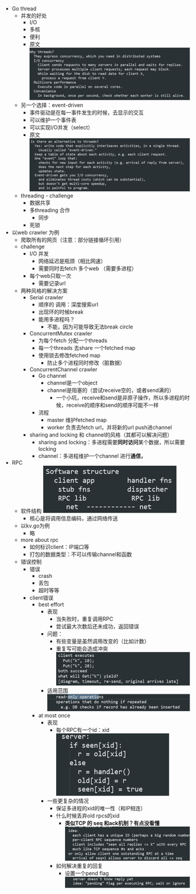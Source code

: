- Go thread
	- 并发的好处
		- I/O
		- 多核
		- 便利
		- 原文 ![image.jpg](../assets/ccb29fc4-8e05-4fdd-a9a0-7ae0647739b5-1115003.jpg)
	- 另一个选择：event-driven
		- 事件驱动是在每一事件发生的时候，去显示的交互
		- 可以维护一个事件表
		- 可以实现I/O并发（select）
		- 原文 ![image.jpg](../assets/c5e564fe-6d05-4078-a51e-e8640e7b1024-1115003.jpg)
	- threading - challenge
		- 数据共享
		- 多threading 合作
			- 同步
		- 死锁
- 以web crawler 为例
	- 爬取所有的网页（注意：部分链接循环引用）
	- challenge
		- I/O 并发
			- 网络延迟是瓶颈（相比网速）
			- 需要同时去fetch 多个web （需要多进程）
		- 每个web只取一次
			- 需要记录url
	- 两种风格的解决方案
		- Serial crawler
			- 顺序的 调用：深度搜索url
			- 出现环的时候break
			- 能用多进程吗？
				- 不能，因为可能导致无法break circle
		- ConcurrentMutex crawler
			- 为每个fetch 分配一个threads
			- 每一个threads 去share 一个fetched map
			- 使用锁去修改fetched map
				- 防止多个进程同时修改（脏数据）
		- ConcurrentChannel crawler
			- Go channel
				- channel是一个object
				- channel是阻塞的（尝试receive空的，或者send满的）
					- 一个小坑，receive和send是非原子操作，所以多进程的时候，receive的顺序和send的顺序可能不一样
			- 流程
				- master 维护fetched map
				- worker 负责去fetch url，并将新的url push进channel
		- sharing and locking 和 channel的风格（其都可以解决问题）
			- sharing and locking：多进程需要**同时访问**某个数据，所以需要locking
			- channel：多进程维护一个channel 进行**通信，**
- RPC
	- 软件结构 ![image.jpg](../assets/213d90c3-367a-49c9-801b-394a4c299307-1115003.jpg)
		- 核心是将调用信息编码，通过网络传送
	- 以kv.go为例
		- 略
	- more about rpc
		- 如何标识client：IP端口等
		- 打包的数据类型：不可以传输channel和函数
	- 错误控制
		- 错误
			- crash
			- 丢包
			- 超时等等
		- client错误
			- best effort
				- 表现
					- 当失败时，重复调用RPC
					- 尝试最大次数后还未成功，返回错误
				- 问题：
					- 有些变量是虽然调用改变的（比如计数）
					- 重复写可能会造成冲突 ![image.jpg](../assets/07443bd5-b925-4cdd-8f02-eeae162b32c1-1115003.jpg)
				- 适用范围 ![image.jpg](../assets/6556941f-a7da-417f-a2df-871b178c372a-1115003.jpg)
			- at most once
				- 表现
					- 每个RPC有一个id：xid ![image.jpg](../assets/0b68b431-7540-47da-b183-b5c764ac8d6a-1115003.jpg)
				- 一些更复杂的情况
					- 保证多进程的xid的唯一性（和IP相连）
					- 什么时候丢弃old rpcs的xid
						- **类似TCP 的 seq 和ack机制？有点没看懂** ![image.jpg](../assets/51ec0247-c37e-473d-bcca-8e2eeb8143db-1115003.jpg)
					- 如何解决重复的回复
						- 设置一个pend flag ![image.jpg](../assets/614c7047-8f2f-4c9d-a31f-dded1803bfca-1115003.jpg)